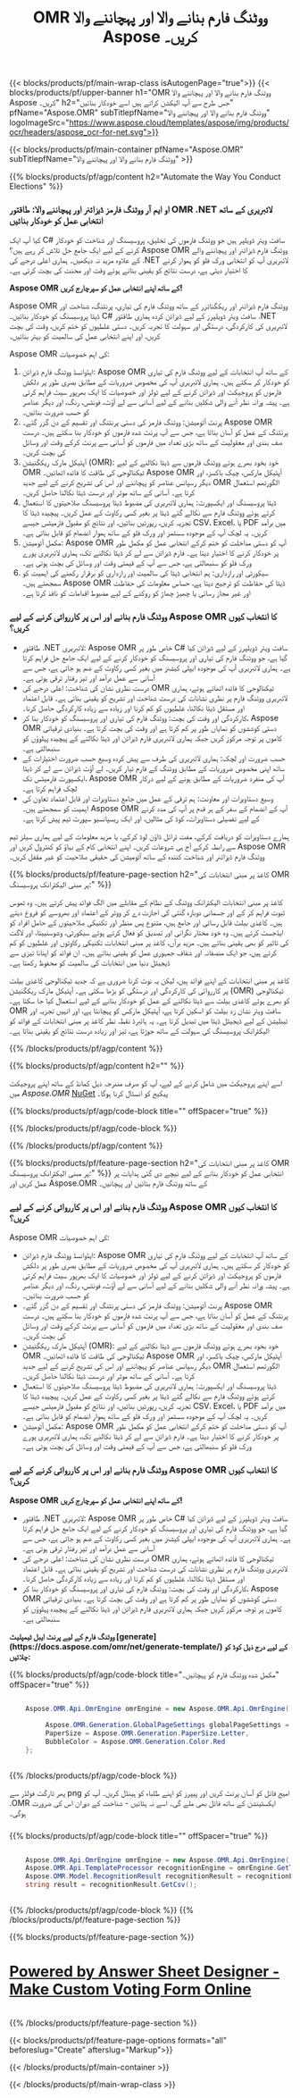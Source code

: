 ﻿---
title: OMR ووٹنگ فارم بنانے والا اور پہچاننے والا Aspose کریں۔
weight: 3920
url: /ur/voting/form/
lang: ur
langdirlevel: 2
locales: as,he,or,pa,ru,uk,ar,fa,bg,cs,da,de,es,el,hu,hr,fr,nl,id,it,lt,lv,mk,pl,pt,ro,sk,sl,sv,sr,vi,th,tr,ko,ja,bn,gu,hi,kn,mr,ne,ta,te,ur,sd
description: Aspose OMR ووٹنگ فارم ڈیزائنر اور ریکگنائزر کے ساتھ ووٹنگ فارم کی تیاری، پرنٹنگ، شناخت اور ڈیٹا پروسیسنگ کو خودکار بنائیں۔ ہمارے طاقتور کی کارکردگی، درستگی اور سہولت کا تجربہ کریں۔
---

{{< blocks/products/pf/main-wrap-class isAutogenPage="true">}}
{{< blocks/products/pf/upper-banner h1="OMR ووٹنگ فارم بنانے والا اور پہچاننے والا Aspose کریں۔" h2="جس طرح سے آپ الیکشن کراتے ہیں اسے خودکار بنائیں" pfName="Aspose.OMR" subTitlepfName="ووٹنگ فارم بنانے والا اور پہچاننے والا" logoImageSrc="https://www.aspose.cloud/templates/aspose/img/products/ocr/headers/aspose_ocr-for-net.svg">}}

{{< blocks/products/pf/main-container pfName="Aspose.OMR" subTitlepfName="ووٹنگ فارم بنانے والا اور پہچاننے والا" >}}


{{% blocks/products/pf/agp/content h2="Automate the Way You Conduct Elections" %}}

<h3>او ایم آر ووٹنگ فارمز ڈیزائنر اور پہچاننے والا: طاقتور OMR .NET لائبریری کے ساتھ انتخابی عمل کو خودکار بنائیں</h3>

<p>کیا آپ ایک C# سافٹ ویئر ڈویلپر ہیں جو ووٹنگ فارموں کی تخلیق، پروسیسنگ اور شناخت کو خودکار کرنے کے لیے ایک جامع حل تلاش کر رہے ہیں؟ Aspose OMR ووٹنگ فارم ڈیزائنر اور پہچاننے والے کے علاوہ مزید نہ دیکھیں۔ ہماری اعلی درجے کی .NET لائبریری آپ کو انتخابی ورک فلو کو ہموار کرنے کا اختیار دیتی ہے، درست نتائج کو یقینی بناتے ہوئے وقت اور محنت کی بچت کرتی ہے۔</p>

<p><b>Aspose OMR کے ساتھ اپنے انتخابی عمل کو سپرچارج کریں!</b></p>

<p>Aspose OMR ووٹنگ فارم ڈیزائنر اور ریکگنائزر کے ساتھ ووٹنگ فارم کی تیاری، پرنٹنگ، شناخت اور ڈیٹا پروسیسنگ کو خودکار بنائیں۔ C# سافٹ ویئر ڈویلپرز کے لیے ڈیزائن کردہ ہماری طاقتور .NET لائبریری کی کارکردگی، درستگی اور سہولت کا تجربہ کریں۔ دستی غلطیوں کو ختم کریں، وقت کی بچت کریں، اور اپنے انتخابی عمل کی سالمیت کو بہتر بنائیں۔</p>

<p>Aspose OMR کی اہم خصوصیات:</p>

<ol>
	<li>ایڈوانسڈ ووٹنگ فارم ڈیزائن: Aspose OMR کے ساتھ آپ انتخابات کے لیے ووٹنگ فارم کی تیاری کو خودکار کر سکتے ہیں۔ ہماری لائبریری آپ کی مخصوص ضروریات کے مطابق بصری طور پر دلکش فارموں کو پروجیکٹ اور ڈیزائن کرنے کے لیے ٹولز اور خصوصیات کا ایک بھرپور سیٹ فراہم کرتی ہے۔ پیشہ ورانہ نظر آنے والی شکلیں بنانے کے لیے آسانی سے لے آؤٹ، فونٹس، رنگ، اور دیگر عناصر کو حسب ضرورت بنائیں۔</li>
	<li>پرنٹ آٹومیشن: ووٹنگ فارمز کی دستی پرنٹنگ اور تقسیم کے دن گزر گئے۔ Aspose OMR پرنٹنگ کے عمل کو آسان بناتا ہے، جس سے آپ پرنٹ شدہ فارموں کو خودکار بنا سکتے ہیں۔ درست صف بندی اور معقولیت کے ساتھ بڑی تعداد میں فارموں کو آسانی سے پرنٹ کرکے وقت اور وسائل کی بچت کریں۔</li>
	<li>آپٹیکل مارک ریکگنیشن (OMR): خود بخود بھرے ہوئے ووٹنگ فارموں سے ڈیٹا نکالنے کے لیے OMR ٹیکنالوجی کی طاقت کا فائدہ اٹھائیں۔ Aspose OMR آپٹیکل مارکس، چیک باکسز، اور دیگر رسپانس عناصر کو پہچاننے اور اس کی تشریح کرنے کے لیے جدید OMR الگورتھم استعمال کرتا ہے۔ آسانی کے ساتھ موثر اور درست ڈیٹا نکالنا حاصل کریں۔</li>
	<li>ڈیٹا پروسیسنگ اور ایکسپورٹ: ہماری لائبریری کی مضبوط ڈیٹا پروسیسنگ صلاحیتوں کا استعمال کرتے ہوئے ووٹنگ فارم سے نکالے گئے ڈیٹا پر بغیر کسی رکاوٹ کے عمل کریں۔ پیچیدہ ڈیٹا کا تجزیہ کریں، رپورٹیں بنائیں، اور نتائج کو مقبول فارمیٹس جیسے CSV، Excel، یا PDF میں برآمد کریں۔ یہ لچک آپ کے موجودہ سسٹمز اور ورک فلو کے ساتھ ہموار انضمام کو قابل بناتی ہے۔</li>
	<li>مکمل آٹومیشن: Aspose OMR آپ کو دستی مداخلت کو ختم کرکے انتخابی عمل کو مکمل طور پر خودکار کرنے کا اختیار دیتا ہے۔ فارم ڈیزائن سے لے کر ڈیٹا نکالنے تک، ہماری لائبریری پورے ورک فلو کو سنبھالتی ہے، جس سے آپ کے قیمتی وقت اور وسائل کی بچت ہوتی ہے۔</li>
    <li>سیکورٹی اور رازداری: ہم انتخابی ڈیٹا کی سالمیت اور رازداری کو برقرار رکھنے کی اہمیت کو سمجھتے ہیں۔ Aspose OMR ڈیٹا کی حفاظت کو ترجیح دیتا ہے، حساس معلومات کی حفاظت اور غیر مجاز رسائی یا چھیڑ چھاڑ کو روکنے کے لیے مضبوط اقدامات کو نافذ کرتا ہے۔</li>
</ol>

<h3>ووٹنگ فارم بنانے اور اس پر کارروائی کرنے کے لیے Aspose OMR کا انتخاب کیوں کریں؟</h3>

<ul>
	<li>طاقتور .NET لائبریری: Aspose OMR خاص طور پر C# سافٹ ویئر ڈویلپرز کے لیے ڈیزائن کیا گیا ہے، جو ووٹنگ فارم کی تیاری اور پروسیسنگ کو خودکار کرنے کے لیے ایک جامع حل فراہم کرتا ہے۔ ہماری لائبریری آپ کی موجودہ ایپلی کیشنز میں بغیر کسی رکاوٹ کے ضم ہو جاتی ہے، جس سے آسانی سے عمل درآمد اور تیز رفتار ترقی ہوتی ہے۔</li>
	<li>درست نظری نشان کی شناخت: اعلی درجے کی OMR ٹیکنالوجی کا فائدہ اٹھاتے ہوئے، ہماری لائبریری ووٹنگ فارم پر نظری نشانات کی درست شناخت اور تشریح کو یقینی بناتی ہے۔ قابل اعتماد اور مستقل ڈیٹا نکالنا، غلطیوں کو کم کرنا اور زیادہ سے زیادہ کارکردگی حاصل کرنا۔</li>
	<li>کارکردگی اور وقت کی بچت: ووٹنگ فارم کی تیاری اور پروسیسنگ کو خودکار بنا کر، Aspose OMR دستی کوششوں کو نمایاں طور پر کم کرتا ہے اور وقت کی بچت کرتا ہے۔ بنیادی ترقیاتی کاموں پر توجہ مرکوز کریں جبکہ ہماری لائبریری فارم ڈیزائن اور ڈیٹا نکالنے کے پیچیدہ پہلوؤں کو سنبھالتی ہے۔</li>
	<li>حسب ضرورت اور لچک: ہماری لائبریری کی طرف سے پیش کردہ وسیع حسب ضرورت اختیارات کے ساتھ اپنی مخصوص ضروریات کے مطابق ووٹنگ کے فارم تیار کریں۔ لے آؤٹ ڈیزائن سے لے کر ڈیٹا ایکسپورٹ فارمیٹس تک، Aspose OMR آپ کی منفرد ضروریات کے مطابق ہونے کے لیے درکار لچک فراہم کرتا ہے۔</li>
	<li>وسیع دستاویزات اور معاونت: ہم ترقی کے عمل میں جامع دستاویزات اور قابل اعتماد تعاون کی اہمیت کو سمجھتے ہیں۔ Aspose OMR آپ کے انضمام کے سفر کے ہر قدم پر آپ کی مدد کرنے کے لیے تفصیلی دستاویزات، کوڈ کی مثالیں، اور ایک ریسپانسیو سپورٹ ٹیم پیش کرتا ہے۔</li>
</ul>

<p>ہمارے دستاویزات کو دریافت کرکے، مفت ٹرائل ڈاؤن لوڈ کرکے، یا مزید معلومات کے لیے ہماری سیلز ٹیم سے رابطہ کرکے آج ہی شروعات کریں۔ اپنے انتخابی کام کے بہاؤ کو کنٹرول کریں اور Aspose OMR ووٹنگ فارم ڈیزائنر اور شناخت کنندہ کے ساتھ آٹومیشن کی حقیقی صلاحیت کو غیر مقفل کریں۔</p> 

{{% blocks/products/pf/feature-page-section  h2="کاغذ پر مبنی انتخابات کی OMR پر مبنی الیکٹرانک پروسیسنگ:" %}}

<p>کاغذ پر مبنی انتخابات الیکٹرانک ووٹنگ کے نظام کے مقابلے میں الگ فوائد پیش کرتے ہیں۔ وہ ٹھوس ثبوت فراہم کر کے اور جسمانی دوبارہ گنتی کی اجازت دے کر ووٹر کے اعتماد اور بھروسے کو فروغ دیتے ہیں۔ کاغذی بیلٹ قابل رسائی اور جامع ہیں، متنوع پس منظر اور تکنیکی صلاحیتوں کے حامل افراد کو ایڈجسٹ کرتے ہیں۔ وہ خود مختار نگرانی اور تصدیق کو فعال کرتے ہوئے سیکورٹی، وشوسنییتا، اور لاگت کی تاثیر کو بھی یقینی بناتے ہیں۔ مزید برآں، کاغذ پر مبنی انتخابات تکنیکی رکاوٹوں اور غلطیوں کو کم کرتے ہیں، جو ایک منصفانہ اور شفاف جمہوری عمل کو یقینی بناتے ہیں۔ ان فوائد کو اپنانا تیزی سے ڈیجیٹل دنیا میں انتخابات کی سالمیت کو محفوظ رکھتا ہے۔</p> 
<p>کاغذ پر مبنی انتخابات کے اپنے فوائد ہیں، لیکن یہ نوٹ کرنا ضروری ہے کہ جدید ٹیکنالوجی کاغذی بیلٹ پر کارروائی کی کارکردگی اور درستگی کو بڑھا سکتی ہے۔ آپٹیکل مارک ریکگنیشن (OMR) ٹیکنالوجی کو بھرے ہوئے کاغذی بیلٹ سے ڈیٹا نکالنے کے عمل کو خودکار بنانے کے لیے استعمال کیا جا سکتا ہے۔ OMR سافٹ ویئر نشان زد بیلٹ کو اسکین کرتا ہے، آپٹیکل مارکس کو پہچانتا ہے، اور انہیں تجزیہ اور ٹیبلیشن کے لیے ڈیجیٹل ڈیٹا میں تبدیل کرتا ہے۔ یہ ہائبرڈ نقطہ نظر کاغذ پر مبنی انتخابات کے فوائد کو الیکٹرانک پروسیسنگ کی سہولت کے ساتھ جوڑتا ہے، تیز اور زیادہ درست نتائج کو یقینی بناتا ہے۔</p> 

{{% /blocks/products/pf/agp/content %}}





{{% blocks/products/pf/agp/content h2="" %}}

اسے اپنے پروجیکٹ میں شامل کرنے کے لیے، آپ کو صرف مندرجہ ذیل کمانڈ کے ساتھ اپنے پروجیکٹ میں *Aspose.OMR* [NuGet](https://www.nuget.org/packages/aspose.omr) پیکیج کو انسٹال کرنا ہوگا۔

{{% blocks/products/pf/agp/code-block title="" offSpacer="true" %}}



{{% /blocks/products/pf/agp/code-block %}}

{{% /blocks/products/pf/agp/content %}}




{{% blocks/products/pf/feature-page-section  h2="کاغذ پر مبنی انتخابات کی OMR پر مبنی الیکٹرانک پروسیسنگ:" %}}
انتخابی عمل کو خودکار بنانے کے لیے نیچے دی گئی ہدایات پر عمل کریں اور Aspose.OMR کے ساتھ ووٹنگ فارم بنائیں اور پہچانیں۔

<h3>ووٹنگ فارم بنانے اور اس پر کارروائی کرنے کے لیے Aspose OMR کا انتخاب کیوں کریں؟</h3>

<p>Aspose OMR کی اہم خصوصیات:</p>
<ul>
	<li>ایڈوانسڈ ووٹنگ فارم ڈیزائن: Aspose OMR کے ساتھ آپ انتخابات کے لیے ووٹنگ فارم کی تیاری کو خودکار کر سکتے ہیں۔ ہماری لائبریری آپ کی مخصوص ضروریات کے مطابق بصری طور پر دلکش فارموں کو پروجیکٹ اور ڈیزائن کرنے کے لیے ٹولز اور خصوصیات کا ایک بھرپور سیٹ فراہم کرتی ہے۔ پیشہ ورانہ نظر آنے والی شکلیں بنانے کے لیے آسانی سے لے آؤٹ، فونٹس، رنگ، اور دیگر عناصر کو حسب ضرورت بنائیں۔</li>
	<li>پرنٹ آٹومیشن: ووٹنگ فارمز کی دستی پرنٹنگ اور تقسیم کے دن گزر گئے۔ Aspose OMR پرنٹنگ کے عمل کو آسان بناتا ہے، جس سے آپ پرنٹ شدہ فارموں کو خودکار بنا سکتے ہیں۔ درست صف بندی اور معقولیت کے ساتھ بڑی تعداد میں فارموں کو آسانی سے پرنٹ کرکے وقت اور وسائل کی بچت کریں۔</li>
	<li>آپٹیکل مارک ریکگنیشن (OMR): خود بخود بھرے ہوئے ووٹنگ فارموں سے ڈیٹا نکالنے کے لیے OMR ٹیکنالوجی کی طاقت کا فائدہ اٹھائیں۔ Aspose OMR آپٹیکل مارکس، چیک باکسز، اور دیگر رسپانس عناصر کو پہچاننے اور اس کی تشریح کرنے کے لیے جدید OMR الگورتھم استعمال کرتا ہے۔ آسانی کے ساتھ موثر اور درست ڈیٹا نکالنا حاصل کریں۔</li>
	<li>ڈیٹا پروسیسنگ اور ایکسپورٹ: ہماری لائبریری کی مضبوط ڈیٹا پروسیسنگ صلاحیتوں کا استعمال کرتے ہوئے ووٹنگ فارم سے نکالے گئے ڈیٹا پر بغیر کسی رکاوٹ کے عمل کریں۔ پیچیدہ ڈیٹا کا تجزیہ کریں، رپورٹیں بنائیں، اور نتائج کو مقبول فارمیٹس جیسے CSV، Excel، یا PDF میں برآمد کریں۔ یہ لچک آپ کے موجودہ سسٹمز اور ورک فلو کے ساتھ ہموار انضمام کو قابل بناتی ہے۔</li>
	<li>مکمل آٹومیشن: Aspose OMR آپ کو دستی مداخلت کو ختم کرکے انتخابی عمل کو مکمل طور پر خودکار کرنے کا اختیار دیتا ہے۔ فارم ڈیزائن سے لے کر ڈیٹا نکالنے تک، ہماری لائبریری پورے ورک فلو کو سنبھالتی ہے، جس سے آپ کے قیمتی وقت اور وسائل کی بچت ہوتی ہے۔</li>
</ul>

<h3>ووٹنگ فارم بنانے اور اس پر کارروائی کرنے کے لیے Aspose OMR کا انتخاب کیوں کریں؟</h3>

<p></p>

<p><b>Aspose OMR کے ساتھ اپنے انتخابی عمل کو سپرچارج کریں!</b></p>

<ul type="1">
	<li>طاقتور .NET لائبریری: Aspose OMR خاص طور پر C# سافٹ ویئر ڈویلپرز کے لیے ڈیزائن کیا گیا ہے، جو ووٹنگ فارم کی تیاری اور پروسیسنگ کو خودکار کرنے کے لیے ایک جامع حل فراہم کرتا ہے۔ ہماری لائبریری آپ کی موجودہ ایپلی کیشنز میں بغیر کسی رکاوٹ کے ضم ہو جاتی ہے، جس سے آسانی سے عمل درآمد اور تیز رفتار ترقی ہوتی ہے۔</li>
	<li>درست نظری نشان کی شناخت: اعلی درجے کی OMR ٹیکنالوجی کا فائدہ اٹھاتے ہوئے، ہماری لائبریری ووٹنگ فارم پر نظری نشانات کی درست شناخت اور تشریح کو یقینی بناتی ہے۔ قابل اعتماد اور مستقل ڈیٹا نکالنا، غلطیوں کو کم کرنا اور زیادہ سے زیادہ کارکردگی حاصل کرنا۔</li>
	<li>کارکردگی اور وقت کی بچت: ووٹنگ فارم کی تیاری اور پروسیسنگ کو خودکار بنا کر، Aspose OMR دستی کوششوں کو نمایاں طور پر کم کرتا ہے اور وقت کی بچت کرتا ہے۔ بنیادی ترقیاتی کاموں پر توجہ مرکوز کریں جبکہ ہماری لائبریری فارم ڈیزائن اور ڈیٹا نکالنے کے پیچیدہ پہلوؤں کو سنبھالتی ہے۔</li>
</ul>

<p><b>ووٹنگ فارم کے لیے پرنٹ ایبل ٹیمپلیٹ [generate](https://docs.aspose.com/omr/net/generate-template/) کے لیے درج ذیل کوڈ کو چلائیں:</b></p>

{{% blocks/products/pf/agp/code-block title="مکمل شدہ ووٹنگ فارم کو پہچانیں۔" offSpacer="true" %}}

```cs

    Aspose.OMR.Api.OmrEngine omrEngine = new Aspose.OMR.Api.OmrEngine();

         Aspose.OMR.Generation.GlobalPageSettings globalPageSettings = new Aspose.OMR.Generation.GlobalPageSettings() {
         PaperSize = Aspose.OMR.Generation.PaperSize.Letter,
         BubbleColor = Aspose.OMR.Generation.Color.Red
    };
    
```

{{% /blocks/products/pf/agp/code-block %}}


<p>پھر ٹارگٹ فولڈر سے png امیج فائل کو آسان پرنٹ کریں اور پیپرز کو اپنے طلباء کو ہینڈل کریں۔ آپ کو .OMR ایکسٹینشن کے ساتھ فائل بھی ملے گی۔ اسے نہ ہٹائیں - شناخت کے دوران اس کی ضرورت ہوگی۔</p>

<h3></h3>

<p></p>
<p></p>

{{% blocks/products/pf/agp/code-block title="" offSpacer="true" %}}

```cs

    Aspose.OMR.Api.OmrEngine omrEngine = new Aspose.OMR.Api.OmrEngine();
    Aspose.OMR.Api.TemplateProcessor recognitionEngine = omrEngine.GetTemplateProcessor("YourVotingFormTemplate.omr");
    Aspose.OMR.Model.RecognitionResult recognitionResult = recognitionEngine.RecognizeImage("scanned-sheets/Sandeep-Vaishya.png");
    string result = recognitionResult.GetCsv();
    
```

{{% /blocks/products/pf/agp/code-block %}}
{{% /blocks/products/pf/feature-page-section %}}


<!-- Powered By - Link to OMR App pages -->
{{% blocks/products/pf/feature-page-section %}}
<a href="https://products.aspose.app/omr/answer-sheet-designer/">
    <h4 style="font-size: 20pt;">
        Powered by Answer Sheet Designer - Make Custom Voting Form Online
    </h4>
</a>
{{% /blocks/products/pf/feature-page-section %}}

{{< blocks/products/pf/feature-page-options formats="all" beforeslug="Create" afterslug="Markup">}}


{{< /blocks/products/pf/main-container >}}

{{< /blocks/products/pf/main-wrap-class >}}
